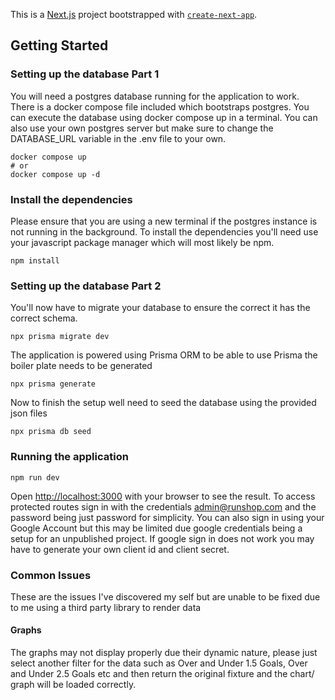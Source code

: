 This is a [Next.js](https://nextjs.org/) project bootstrapped with [`create-next-app`](https://github.com/vercel/next.js/tree/canary/packages/create-next-app).

## Getting Started

### Setting up the database Part 1

You will need a postgres database running for the application to work. There is a docker compose file included which bootstraps postgres. You can execute the database using docker compose up in a terminal. You can also use your own postgres server but make sure to change the DATABASE_URL variable in the .env file to your own.

```
docker compose up
# or
docker compose up -d
```

### Install the dependencies

Please ensure that you are using a new terminal if the postgres instance is not running in the background. To install the dependencies you'll need use your javascript package manager which will most likely be npm.

```
npm install
```

### Setting up the database Part 2

You'll now have to migrate your database to ensure the correct it has the correct schema.

```
npx prisma migrate dev
```

The application is powered using Prisma ORM to be able to use Prisma the boiler plate needs to be generated

```
npx prisma generate
```

Now to finish the setup well need to seed the database using the provided json files

```
npx prisma db seed
```

### Running the application

```
npm run dev
```

Open [http://localhost:3000](http://localhost:3000) with your browser to see the result. To access protected routes sign in with the credentials admin@runshop.com and the password being just password for simplicity. You can also sign in using your Google Account but this may be limited due google credentials being a setup for an unpublished project. If google sign in does not work you may have to generate your own client id and client secret.

### Common Issues

These are the issues I've discovered my self but are unable to be fixed due to me using a third party library to render data

#### Graphs

The graphs may not display properly due their dynamic nature, please just select another filter for the data such as Over and Under 1.5 Goals, Over and Under 2.5 Goals etc and then return the original fixture and the chart/ graph will be loaded correctly.
